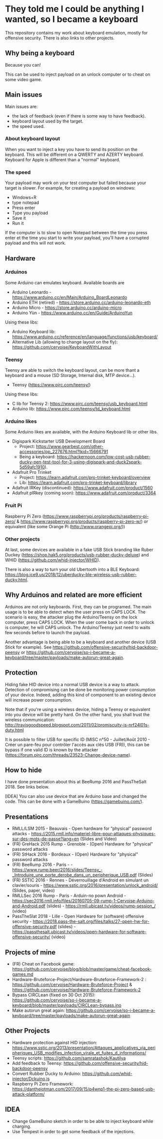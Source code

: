 # They told me I could be anything I wanted, so I became a keyboard

This repository contains my work about keyboard emulation, mostly for offensive security. There is also links to other projects.

## Why being a keyboard

Because you can!

This can be used to inject payload on an unlock computer or to cheat on some video game.

## Main issues

Main issues are:

- the lack of feedback (even if there is some way to have feedback).
- keyboard layout used by the target.
- the speed used. 

### About keyboard layout

When you want to inject a key you have to send its position on the keyboard. This will be different on a QWERTY and AZERTY keyboard. Keyboard for Apple is different than a "normal" keyboard.

### The speed

Your payload may work on your test computer but failed because your target is slower. For example, for creating a payload on windows:
- Windows+R
- type notepad
- Press enter
- Type you payload
- Save it
- Run it

If the computer is to slow to open Notepad between the time you press enter et the time you start to write your payload, you'll have a corrupted payload and this will not work.

## Hardware


### Arduinos
Some Arduino can emulates keyboard. Available boards are

- Arduino Leonardo - https://www.arduino.cc/en/Main/Arduino_BoardLeonardo
- Arduino ETH (retired) - https://store.arduino.cc/arduino-leonardo-eth
- Arduino Micro - https://store.arduino.cc/arduino-micro
- Arduino Yùn - https://www.arduino.cc/en/Guide/ArduinoYun

Using these libs:

- Arduino Keyboard lib: https://www.arduino.cc/reference/en/language/functions/usb/keyboard/
- Alternative Lib (allowing to change layout on the fly): https://github.com/cervoise/KeyboardWithLayout

### Teensy

Teensy are able to switch the keyboard layout, can be more thant a keyboard and a mouse (SD Storage, Internal disk, MTP device...).

- Teensy (https://www.pjrc.com/teensy/) 

Using these libs:

- C lib for Teensy 2: https://www.pjrc.com/teensy/usb_keyboard.html
- Arduino lib: https://www.pjrc.com/teensy/td_keyboard.html


### Arduino likes

Some Arduino likes are available, with the Arduino Keyboard lib or other libs.

- Digispark Kickstarter USB Development Board 
   - Project: https://www.gearbest.com/other-accessories/pp_227676.html?lkid=15666791
   - Being a keyboard: https://hackernoon.com/low-cost-usb-rubber-ducky-pen-test-tool-for-3-using-digispark-and-duck2spark-5d59afc1910).
- Adafruit Pro Trinket
   - Project: https://learn.adafruit.com/pro-trinket-keyboard/overview
   - Lib: https://learn.adafruit.com/pro-trinket-keyboard/library
- Adafruit IRKey (discontinued): https://www.adafruit.com/product/1560
- Adafruit pIRkey (coming soon): https://www.adafruit.com/product/3364

### Fruit Pi

Raspberry Pi Zero (https://www.raspberrypi.org/products/raspberry-pi-zero/ & https://www.raspberrypi.org/products/raspberry-pi-zero-w/) or equivalent (like some Orange Pi (http://www.orangepi.org/))

### Other projects

At last, some devices are available in a fake USB Stick branding like Ruber Duckey (https://shop.hak5.org/products/usb-rubber-ducky-deluxe) and WHID (https://github.com/whid-injector/WHID).

There is also a way to turn your old Ubertooth into a BLE Keyboard: https://blog.ice9.us/2018/12/uberducky-ble-wireless-usb-rubber-ducky.html.

## Why Arduinos and related are more efficient

Arduinos are not only keyboards. First, they can be programed. The main usage is to be able to detect when the user press on CAPS LOCK. The scenario is easy, the attacker plug the Arduino/Teensy on the lock computer, press CAPS LOCK. When the user come back in order to unlock is computer, he will CAPS unlock. The Arduino/Teensy just need to waits few seconds before to launch the payload.

Another advantage is being able to be a keyboard and another device (USB Stick for example). See https://github.com/offensive-security/hid-backdoor-peensy or https://github.com/cervoise/so-i-became-a-keyboard/tree/master/payloads/make-autorun-great-again.

## Protection

Hiding fake HID device into a normal USB device is a way to attack. Detection of compromising can be done be monitoring power consumption of your device. Indeed, adding this kind of component to an existing device will increase power consumption.

Note that if you're using a wireless device, hiding a Teensy or equivalent into you device will be pretty hard. On the other hand, you shall trust the wireless communication: http://travisgoodspeed.blogspot.com/2011/02/promiscuity-is-nrf24l01s-duty.html

It is possible to filter USB for specific ID (MISC n°50 - Juillet/Août 2010 - Créer un pare-feu pour contrôler l'accès aux clés USB (FR)), this can be bypass if one valid ID is known by the attacker (https://forum.pjrc.com/threads/23523-Change-device-name).

## How to hide

I have done presentation about this at BeeRump 2016 and PassTheSalt 2018. See links below.

[IDEA] You can also use device that are Arduino base and changed the code. This can be done with a GameBuino (https://gamebuino.com/).

## Presentations

- RMLL/LSM 2015 - Beauvais - Open hardware for ”physical” password attacks - https://2015.rmll.info/materiel-libre-pour-attaques-physiques-sur-des-mots-de-passe?lang=en (Slides and Video)
- (FR) GreHack 2015 Rump - Grenoble - (Open) Hardware for "physical" password attacks
- (FR) StHack 2016 - Bordeaux - (Open) Hardware for "physical" password attacks
- (FR) BeeRump 2016 - Paris - - https://www.rump.beer/2016/slides/Teensy_-_Introduire_une_porte_derobe_dans_un_peripherique_USB.pdf (Slides)
- (FR) SSTIC 2016 - Rennes - Déverrouillage d'Android en simulant un clavier/souris - https://www.sstic.org/2016/presentation/unlock_android/ (Slides, paper, video)
- RMLLSec 2016 Rump - Paris -  Arduin-no pown Android - https://sec2016.rmll.info/files/20160705-09-rump-1-Cervoise-Arduino-and-Android.pdf (slides) - https://rmll.ubicast.tv/videos/rump-session_/ (video)
- PassTheSlat 2018 - Lille - Open Hardware for (software) offensive security - https://2018.pass-the-salt.org/files/talks/27-open-hw-for-offensive-security.pdf (slides) - https://passthesalt.ubicast.tv/videos/open-hardware-for-software-offensive-security/ (video)

## Projects of mine

- (FR) Cheat on Facebook game: https://github.com/cervoise/blog/blob/master/game/cheat-facebook-games.md
- Hardware-Bruteforce-Project/Hardware-Bruteforce-Framework-2 : https://github.com/cervoise/Hardware-Bruteforce-Project & https://github.com/cervoise/Hardware-Bruteforce-Framework-2
- Bypass CIRCLean (fixed on 30 Oct 2015): https://github.com/cervoise/so-i-became-a-keyboard/blob/master/payloads/CIRCLean-bypass.ino
- Make autorun great again: https://github.com/cervoise/so-i-became-a-keyboard/tree/master/payloads/make-autorun-great-again

## Other Projects

- Hardware protection against HID injection: https://www.sstic.org/2013/presentation/Attaques_applicatives_via_peripheriques_USB_modifies_infection_virale_et_fuites_d_informations/
- Teensy scripts: https://github.com/samratashok/Kautilya 
- Add feedback to Teensy: https://github.com/offensive-security/hid-backdoor-peensy
- Convert Rubber Ducky to Arduino: https://github.com/whid-injector/Dckuino.js 
- Raspberry Pi Zero Framework: https://dantheiotman.com/2017/09/15/p4wnp1-the-pi-zero-based-usb-attack-platform/ 

## IDEA

- Change GameBuino sketch in order to be able to inject keyboard while charging.
- Use Tempest in order to get some feedback of the injections.
